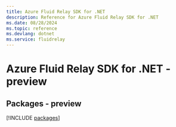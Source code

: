 ```yaml
---
title: Azure Fluid Relay SDK for .NET
description: Reference for Azure Fluid Relay SDK for .NET
ms.date: 08/28/2024
ms.topic: reference
ms.devlang: dotnet
ms.service: fluidrelay
---
```

# Azure Fluid Relay SDK for .NET - preview
## Packages - preview
[!INCLUDE [packages](fluid-relay-index.md)]